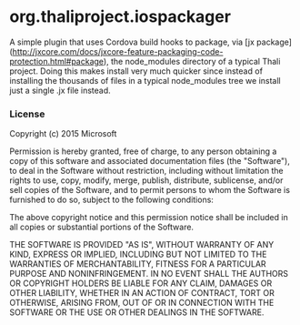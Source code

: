 # org.thaliproject.iospackager

A simple plugin that uses Cordova build hooks to package, via [jx package] (http://jxcore.com/docs/jxcore-feature-packaging-code-protection.html#package), the node_modules directory of a typical Thali project. Doing this makes install very much quicker since instead of installing the thousands of files in a typical node_modules tree we install just a single .jx file instead.

### License

Copyright (c) 2015 Microsoft

Permission is hereby granted, free of charge, to any person obtaining a copy of this software and associated documentation files (the "Software"), to deal in the Software without restriction, including without limitation the rights to use, copy, modify, merge, publish, distribute, sublicense, and/or sell copies of the Software, and to permit persons to whom the Software is furnished to do so, subject to the following conditions:

The above copyright notice and this permission notice shall be included in all copies or substantial portions of the Software.

THE SOFTWARE IS PROVIDED "AS IS", WITHOUT WARRANTY OF ANY KIND, EXPRESS OR IMPLIED, INCLUDING BUT NOT LIMITED TO THE WARRANTIES OF MERCHANTABILITY, FITNESS FOR A PARTICULAR PURPOSE AND NONINFRINGEMENT. IN NO EVENT SHALL THE AUTHORS OR COPYRIGHT HOLDERS BE LIABLE FOR ANY CLAIM, DAMAGES OR OTHER LIABILITY, WHETHER IN AN ACTION OF CONTRACT, TORT OR OTHERWISE, ARISING FROM, OUT OF OR IN CONNECTION WITH THE SOFTWARE OR THE USE OR OTHER DEALINGS IN THE SOFTWARE.
